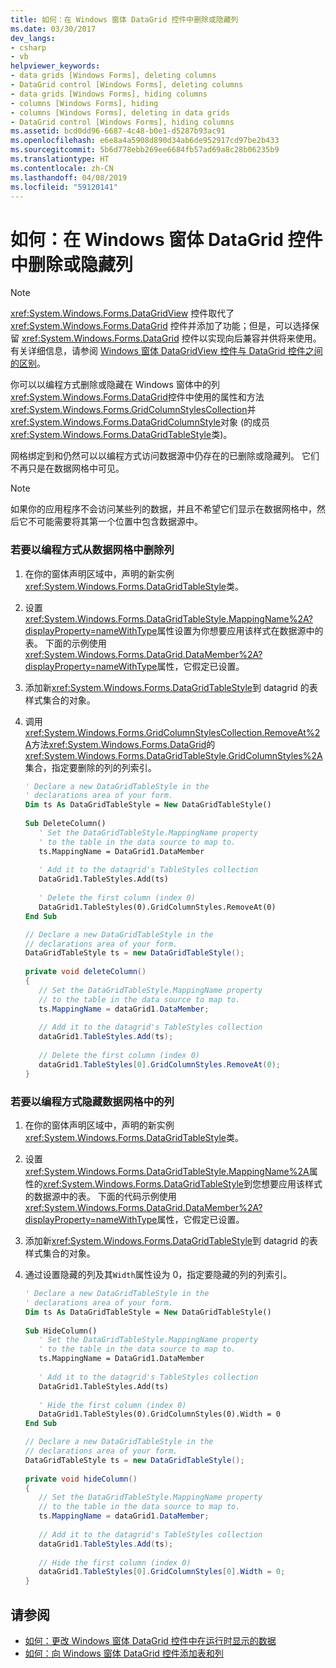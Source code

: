 ```yaml
---
title: 如何：在 Windows 窗体 DataGrid 控件中删除或隐藏列
ms.date: 03/30/2017
dev_langs:
- csharp
- vb
helpviewer_keywords:
- data grids [Windows Forms], deleting columns
- DataGrid control [Windows Forms], deleting columns
- data grids [Windows Forms], hiding columns
- columns [Windows Forms], hiding
- columns [Windows Forms], deleting in data grids
- DataGrid control [Windows Forms], hiding columns
ms.assetid: bcd0dd96-6687-4c48-b0e1-d5287b93ac91
ms.openlocfilehash: e6e8a4a5908d890d34ab6de952917cd97be2b433
ms.sourcegitcommit: 5b6d778ebb269ee6684fb57ad69a8c28b06235b9
ms.translationtype: HT
ms.contentlocale: zh-CN
ms.lasthandoff: 04/08/2019
ms.locfileid: "59120141"
---
```

# <a name="how-to-delete-or-hide-columns-in-the-windows-forms-datagrid-control"></a>如何：在 Windows 窗体 DataGrid 控件中删除或隐藏列
> [!NOTE]
>  <xref:System.Windows.Forms.DataGridView> 控件取代了 <xref:System.Windows.Forms.DataGrid> 控件并添加了功能；但是，可以选择保留 <xref:System.Windows.Forms.DataGrid> 控件以实现向后兼容并供将来使用。 有关详细信息，请参阅 [Windows 窗体 DataGridView 控件与 DataGrid 控件之间的区别](differences-between-the-windows-forms-datagridview-and-datagrid-controls.md)。  
  
 你可以以编程方式删除或隐藏在 Windows 窗体中的列<xref:System.Windows.Forms.DataGrid>控件中使用的属性和方法<xref:System.Windows.Forms.GridColumnStylesCollection>并<xref:System.Windows.Forms.DataGridColumnStyle>对象 (的成员<xref:System.Windows.Forms.DataGridTableStyle>类)。  
  
 网格绑定到和仍然可以以编程方式访问数据源中仍存在的已删除或隐藏列。 它们不再只是在数据网格中可见。  
  
> [!NOTE]
>  如果你的应用程序不会访问某些列的数据，并且不希望它们显示在数据网格中，然后它不可能需要将其第一个位置中包含数据源中。  
  
### <a name="to-delete-a-column-from-the-datagrid-programmatically"></a>若要以编程方式从数据网格中删除列  
  
1.  在你的窗体声明区域中，声明的新实例<xref:System.Windows.Forms.DataGridTableStyle>类。  
  
2.  设置<xref:System.Windows.Forms.DataGridTableStyle.MappingName%2A?displayProperty=nameWithType>属性设置为你想要应用该样式在数据源中的表。 下面的示例使用<xref:System.Windows.Forms.DataGrid.DataMember%2A?displayProperty=nameWithType>属性，它假定已设置。  
  
3.  添加新<xref:System.Windows.Forms.DataGridTableStyle>到 datagrid 的表样式集合的对象。  
  
4.  调用<xref:System.Windows.Forms.GridColumnStylesCollection.RemoveAt%2A>方法<xref:System.Windows.Forms.DataGrid>的<xref:System.Windows.Forms.DataGridTableStyle.GridColumnStyles%2A>集合，指定要删除的列的列索引。  
  
    ```vb  
    ' Declare a new DataGridTableStyle in the  
    ' declarations area of your form.  
    Dim ts As DataGridTableStyle = New DataGridTableStyle()  
  
    Sub DeleteColumn()  
       ' Set the DataGridTableStyle.MappingName property  
       ' to the table in the data source to map to.  
       ts.MappingName = DataGrid1.DataMember  
  
       ' Add it to the datagrid's TableStyles collection  
       DataGrid1.TableStyles.Add(ts)  
  
       ' Delete the first column (index 0)  
       DataGrid1.TableStyles(0).GridColumnStyles.RemoveAt(0)  
    End Sub  
    ```  
  
    ```csharp  
    // Declare a new DataGridTableStyle in the  
    // declarations area of your form.  
    DataGridTableStyle ts = new DataGridTableStyle();  
  
    private void deleteColumn()  
    {  
       // Set the DataGridTableStyle.MappingName property  
       // to the table in the data source to map to.  
       ts.MappingName = dataGrid1.DataMember;  
  
       // Add it to the datagrid's TableStyles collection  
       dataGrid1.TableStyles.Add(ts);  
  
       // Delete the first column (index 0)  
       dataGrid1.TableStyles[0].GridColumnStyles.RemoveAt(0);  
    }  
    ```  
  
### <a name="to-hide-a-column-in-the-datagrid-programmatically"></a>若要以编程方式隐藏数据网格中的列  
  
1.  在你的窗体声明区域中，声明的新实例<xref:System.Windows.Forms.DataGridTableStyle>类。  
  
2.  设置<xref:System.Windows.Forms.DataGridTableStyle.MappingName%2A>属性的<xref:System.Windows.Forms.DataGridTableStyle>到您想要应用该样式的数据源中的表。 下面的代码示例使用<xref:System.Windows.Forms.DataGrid.DataMember%2A?displayProperty=nameWithType>属性，它假定已设置。  
  
3.  添加新<xref:System.Windows.Forms.DataGridTableStyle>到 datagrid 的表样式集合的对象。  
  
4.  通过设置隐藏的列及其`Width`属性设为 0，指定要隐藏的列的列索引。  
  
    ```vb  
    ' Declare a new DataGridTableStyle in the  
    ' declarations area of your form.  
    Dim ts As DataGridTableStyle = New DataGridTableStyle()  
  
    Sub HideColumn()  
       ' Set the DataGridTableStyle.MappingName property  
       ' to the table in the data source to map to.  
       ts.MappingName = DataGrid1.DataMember  
  
       ' Add it to the datagrid's TableStyles collection  
       DataGrid1.TableStyles.Add(ts)  
  
       ' Hide the first column (index 0)  
       DataGrid1.TableStyles(0).GridColumnStyles(0).Width = 0  
    End Sub  
    ```  
  
    ```csharp  
    // Declare a new DataGridTableStyle in the  
    // declarations area of your form.  
    DataGridTableStyle ts = new DataGridTableStyle();  
  
    private void hideColumn()  
    {  
       // Set the DataGridTableStyle.MappingName property  
       // to the table in the data source to map to.  
       ts.MappingName = dataGrid1.DataMember;  
  
       // Add it to the datagrid's TableStyles collection  
       dataGrid1.TableStyles.Add(ts);  
  
       // Hide the first column (index 0)  
       dataGrid1.TableStyles[0].GridColumnStyles[0].Width = 0;  
    }  
    ```  
  
## <a name="see-also"></a>请参阅

- [如何：更改 Windows 窗体 DataGrid 控件中在运行时显示的数据](change-displayed-data-at-run-time-wf-datagrid-control.md)
- [如何：向 Windows 窗体 DataGrid 控件添加表和列](how-to-add-tables-and-columns-to-the-windows-forms-datagrid-control.md)
